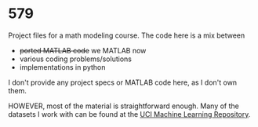 # 579
Project files for a math modeling course.
The code here is a mix between
* <s>ported MATLAB code</s> we MATLAB now
* various coding problems/solutions
* implementations in python

I don't provide any project specs or MATLAB code here, as I don't own them.

HOWEVER, most of the material is straightforward enough. Many of the datasets I
work with can be found at the
[UCI Machine Learning Repository](http://archive.ics.uci.edu/ml/).
